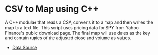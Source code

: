 # CSV to Map using C++
A C++ modulae that reads a CSV, converts it to a map and then writes the map to a text file. This script uses pricing data for SPY from Yahoo Finance's public download page. The final map will use dates as the key and contain tuples of the adjusted close and volume as values.

- [Data Source](https://finance.yahoo.com/quote/SPY?p=SPY)
